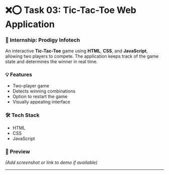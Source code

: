 # ❌⭕ Task 03: Tic-Tac-Toe Web Application

### 📌 Internship: Prodigy Infotech

An interactive **Tic-Tac-Toe** game using **HTML**, **CSS**, and **JavaScript**, allowing two players to compete. The application keeps track of the game state and determines the winner in real time.

### 💡 Features
- Two-player game
- Detects winning combinations
- Option to restart the game
- Visually appealing interface

### 🛠️ Tech Stack
- HTML
- CSS
- JavaScript

### 📸 Preview
*(Add screenshot or link to demo if available)*

---
